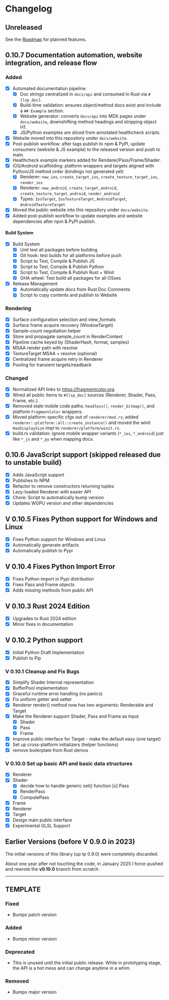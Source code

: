 # Changelog

## Unreleased

See the [Roadmap](https://github.com/vista-art/fragmentcolor/blob/main/ROADMAP.md) for planned features.

## 0.10.7 Documentation automation, website integration, and release flow

### Added

- [x] Automated documentation pipeline:
  - [x] Doc strings centralized in `docs/api` and consumed in Rust via `#[lsp_doc]`.
  - [x] Build-time validation: ensures object/method docs exist and include a `## Example` section.
  - [x] Website generator: converts `docs/api` into MDX pages under `docs/website`, downshifting method headings and stripping object H1.
  - [x] JS/Python examples are sliced from annotated healthcheck scripts.
- [x] Website moved into this repository under `docs/website`.
- [x] Post-publish workflow: after tags publish to npm & PyPI, update consumers (website & JS example) to the released version and push to main.
- [x] Healthcheck example markers added for Renderer/Pass/Frame/Shader.
- [x] iOS/Android scaffolding: platform wrappers and targets aligned with Python/JS method order (bindings not generated yet)
  - [x] Renderer: `new_ios`, `create_target_ios`, `create_texture_target_ios`, `render_ios`
  - [x] Renderer: `new_android`, `create_target_android`, `create_texture_target_android`, `render_android`
  - [x] Types: `IosTarget`, `IosTextureTarget`, `AndroidTarget`, `AndroidTextureTarget`
- [x] Moved the public website into this repository under `docs/website`.
- [x] Added post-publish workflow to update examples and website dependencies after npm & PyPI publish.

#### Build System

- [x] Build System
  - [x] Unit test all packages before building
  - [x] Git hook: test builds for all platforms before push
  - [x] Script to Test, Compile & Publish JS
  - [x] Script to Test, Compile & Publish Python
  - [x] Script to Test, Compile & Publish Rust + Winit
  - [x] GHA wheel: Test build all packages for all OSses

- [x] Release Management
  - [x] Automatically update docs from Rust Doc Comments
  - [x] Script to copy contents and publish to Website

### Rendering

- [x] Surface configuration selection and view_formats
- [x] Surface frame acquire recovery (WindowTarget)
- [x] Sample-count negotiation helper
- [x] Store and propagate sample_count in RenderContext
- [x] Pipeline cache keyed by (ShaderHash, format, samples)
- [x] MSAA render path with resolve
- [x] TextureTarget MSAA + resolve (optional)
- [x] Centralized frame acquire retry in Renderer
- [x] Pooling for transient targets/readback

### Changed

- [x] Normalized API links to <https://fragmentcolor.org>.
- [x] Wired all public items to `#[lsp_doc]` sources (Renderer, Shader, Pass, Frame, etc.).
- [x] Removed stale mobile code paths: `headless()`, `render_bitmap()`, and platform `FragmentColor` wrappers.
- [x] Moved platform-specific cfgs out of `renderer/mod.rs`; added `renderer::platform::all::create_instance()` and moved the winit `HasDisplaySize` impl to `renderer/platform/winit.rs`.
- [x] build.rs validation: ignore mobile wrapper variants (`*_ios`, `*_android`) just like `*_js` and `*_py` when mapping docs.

## 0.10.6 JavaScript support (skipped released due to unstable build)

- [x] Adds JavaScript support
- [x] Publishes to NPM
- [x] Refactor to remove constructors returning tuples
- [x] Lazy-loaded Renderer with easier API
- [x] Chore: Script to automatically bump version
- [x] Updates WGPU version and other dependencies

## V 0.10.5 Fixes Python support for Windows and Linux

- [x] Fixes Python support for Windows and Linux
- [x] Automatically generate artifacts
- [x] Automatically publish to Pypi

## V 0.10.4 Fixes Python Import Error

- [x] Fixes Python import in Pypi distribution
- [x] Fixes Pass and Frame objects
- [x] Adds missing methods from public API

## V 0.10.3 Rust 2024 Edition

- [x] Upgrades to Rust 2024 edition
- [x] Minor fixes in documentation

## V 0.10.2 Python support

- [x] Initial Python Draft Implementation
- [x] Publish to Pip

### V 0.10.1 Cleanup and Fix Bugs

- [x] Simplify Shader Internal representation
- [x] BufferPool implementation
- [x] Graceful runtime error handling (no panics)
- [x] Fix uniform getter and setter
- [x] Renderer render() method now has two arguments: Renderable and Target
- [x] Make the Renderer support Shader, Pass and Frame as input
  - [x] Shader
  - [x] Pass
  - [x] Frame
- [x] Improve public interface for Target - make the default easy (one target)
- [x] Set up cross-platform initializers (helper functions)
- [x] remove boilerplate from Rust demos

### V 0.10.0 Set up basic API and basic data structures

- [x] Renderer
- [x] Shader
  - [x] decide how to handle generic set() function
        [x] Pass
  - [x] RenderPass
  - [x] ComputePass
- [x] Frame
- [x] Renderer
- [x] Target
- [x] Design main public interface
- [x] Experimental GLSL Support

## Earlier Versions (before V 0.9.0 in 2023)

The initial versions of this library (up tp 0.9.0) were completely discarded.

About one year after not touching the code, in January 2025 I force-pushed and rewrote the **v0.10.0** branch from scratch.

---

## TEMPLATE

### Fixed

- Bumps patch version

### Added

- Bumps minor version

### Deprecated

- This is unused until the initial public release. While in prototyping stage, the API is a hot mess and can change anytime in a whim.

### Removed

- Bumps major version
